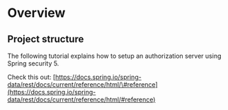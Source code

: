 # Overview

## Project structure

The following tutorial explains how to setup an authorization server using Spring security 5.

Check this out: [https://docs.spring.io/spring-data/rest/docs/current/reference/html/\#reference](https://docs.spring.io/spring-data/rest/docs/current/reference/html/#reference)

